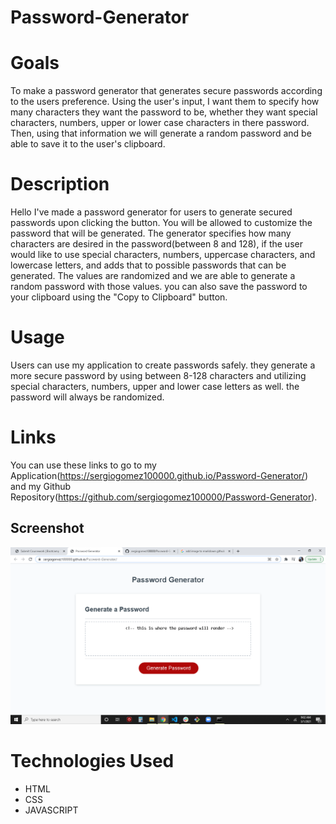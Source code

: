 # Password-Generator

# Goals
To make a password generator that generates secure passwords according to the users preference. Using the user's input, I want them to specify how many characters they want the password to be, whether they want special characters, numbers, upper or lower case characters in there password. Then, using that information we will generate a random password and be able to save it to the user's clipboard.

# Description
Hello I've made a password generator for users to generate secured passwords upon clicking the button. You will be allowed to customize the password that will be generated. The generator specifies how many characters are desired in the password(between 8 and 128), if the user would like to use special characters, numbers, uppercase characters, and lowercase letters, and adds that to possible passwords that can be generated. The values are randomized and we are able to generate a random password with those values. you can also save the password to your clipboard using the "Copy to Clipboard" button. 

# Usage
Users can use my application to create passwords safely. they generate a more secure password by using between 8-128 characters and utilizing special characters, numbers, upper and lower case letters as well. the password will always be randomized.

# Links
You can use these links to go to my Application(https://sergiogomez100000.github.io/Password-Generator/) and my Github Repository(https://github.com/sergiogomez100000/Password-Generator).

## Screenshot
<img src="assets\images\Screenshot (10).png">

# Technologies Used
- HTML
- CSS
- JAVASCRIPT
